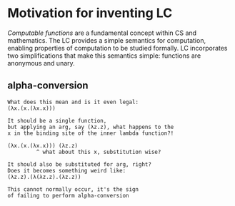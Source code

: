 # Motivation for inventing LC
*Computable functions* are a fundamental concept within CS and mathematics. The LC provides a simple semantics for computation, enabling properties of computation to be studied formally. LC incorporates two simplifications that make this semantics simple: functions are anonymous and unary.



## alpha-conversion

```
What does this mean and is it even legal:
(λx.(x.(λx.x)))

It should be a single function,
but applying an arg, say (λz.z), what happens to the
x in the binding site of the inner lambda function?!

(λx.(x.(λx.x))) (λz.z)
         ^ what about this x, substitution wise?

It should also be substituted for arg, right?
Does it becomes something weird like:
(λz.z).(λ(λz.z).(λz.z))

This cannot normally occur, it's the sign
of failing to perform alpha-conversion
```
